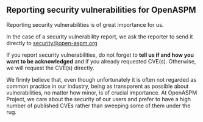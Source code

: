 ## Reporting security vulnerabilities for OpenASPM

Reporting security vulnerabilities is of great importance for us. 

In the case of a security vulnerability report, we ask the reporter to send it directly to security@open-aspm.org

If you report security vulnerabilities, do not forget to **tell us if and how you want to be acknowledged** and if you already requested CVE(s). Otherwise, we will request the CVE(s) directly.

We firmly believe that, even though unfortunately it is often not regarded as common practice in our industry, being as transparent as possible about vulnerabilities, no matter how minor, is of crucial importance. At OpenASPM Project, we care about the security of our users and prefer to have a high number of published CVEs rather than sweeping some of them under the rug.